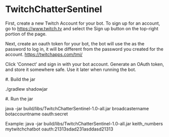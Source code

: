 # TwitchChatterSentinel

First, create a new Twitch Account for your bot.
To sign up for an account, go to https://www.twitch.tv and select the Sign up button on the top-right portion of the page.

Next, create an oauth token for your bot, the bot will use the as the password to log in, it will be different from the password you created for the account.
https://twitchapps.com/tmi/

Click 'Connect' and sign in with your bot account. 
Generate an OAuth token, and store it somewhere safe. Use it later when running the bot.


#. Build the jar

./gradlew shadowjar

#. Run the jar

java -jar build/libs/TwitchChatterSentinel-1.0-all.jar broadcastername botaccountname oauth:secret

Example:
java -jar build/libs/TwitchChatterSentinel-1.0-all.jar keith_numbers mytwitchchatbot oauth:21313sdad231asddasd21313

